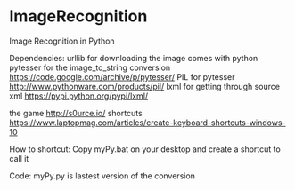 # ImageRecognition
Image Recognition in Python

Dependencies:
urllib		for downloading the image			comes with python
pytesser 	for the image_to_string conversion	https://code.google.com/archive/p/pytesser/
PIL 		for pytesser						http://www.pythonware.com/products/pil/
lxml		for getting through source xml		https://pypi.python.org/pypi/lxml/

the game http://s0urce.io/
shortcuts https://www.laptopmag.com/articles/create-keyboard-shortcuts-windows-10

How to shortcut:
Copy myPy.bat on your desktop and create a shortcut to call it

Code:
myPy.py is lastest version of the conversion
